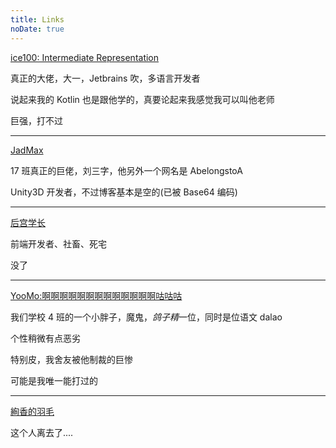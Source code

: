 ```yaml
---
title: Links
noDate: true
---
```


[ice100: Intermediate Representation](https://ice1000.org)

真正的大佬，大一，Jetbrains 吹，多语言开发者

说起来我的 Kotlin 也是跟他学的，真要论起来我感觉我可以叫他老师

巨强，打不过

<hr/>

[JadMax](https://jadmax.github.io)

17 班真正的巨佬，刘三字，他另外一个网名是 AbelongstoA

Unity3D 开发者，不过博客基本是空的(已被 Base64 编码)

<hr/>


[后宫学长](https://haremu.com)

前端开发者、社畜、死宅

没了

<hr/>

[YooMo:啊啊啊啊啊啊啊啊啊啊啊啊啊咕咕咕](https://yoomo.github.io/)

我们学校 4 班的一个小胖子，魔鬼，*鸽子精*一位，同时是位语文 dalao

个性稍微有点恶劣

特别皮，我舍友被他制裁的巨惨

可能是我唯一能打过的
<hr/>

[絢香的羽毛](https://oao.moe/)

这个人离去了....